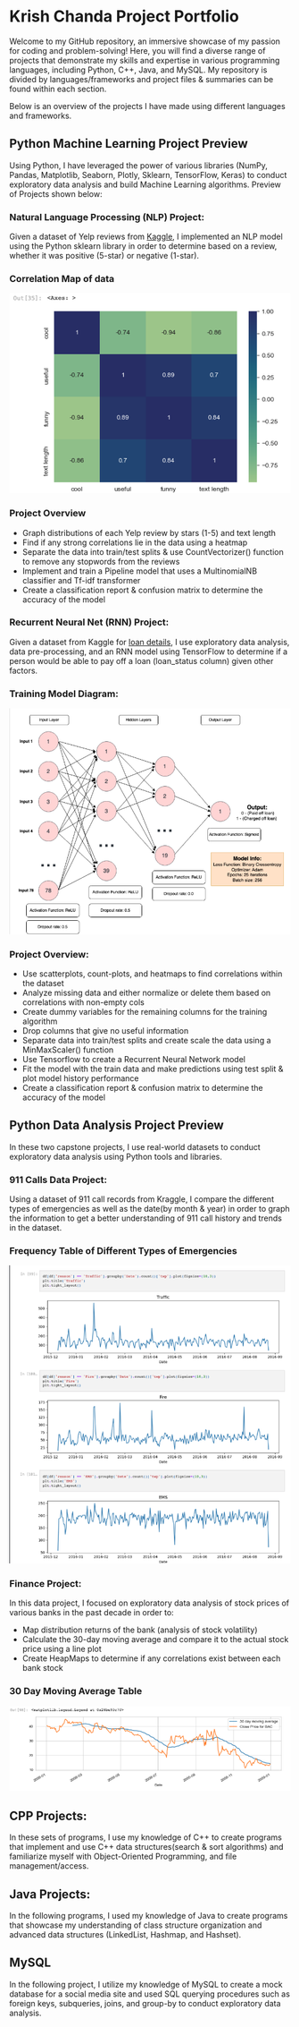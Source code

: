 # Krish Chanda Project Portfolio
Welcome to my GitHub repository, an immersive showcase of my passion for coding and problem-solving! Here, you will find a diverse range of projects that demonstrate my skills and expertise in various programming languages, including Python, C++, Java, and MySQL. My repository is divided by languages/frameworks and project files & summaries can be found within each section. 

Below is an overview of the projects I have made using different languages and frameworks.

## Python Machine Learning Project Preview

Using Python, I have leveraged the power of various libraries (NumPy, Pandas, Matplotlib, Seaborn, Plotly, Sklearn, TensorFlow, Keras) to conduct exploratory data analysis and build Machine Learning algorithms. Preview of Projects shown below: 

### Natural Language Processing (NLP) Project: 
Given a dataset of Yelp reviews from [Kaggle](https://www.kaggle.com/c/yelp-recsys-2013), I implemented an NLP model using the Python sklearn library in order to determine based on a review, whether it was positive (5-star) or negative (1-star).
### Correlation Map of data
![Heatmap](images/Heatmap.png)
### Project Overview
* Graph distributions of each Yelp review by stars (1-5) and text length
* Find if any strong correlations lie in the data using a heatmap
* Separate the data into train/test splits & use CountVectorizer() function to remove any stopwords from the reviews
* Implement and train a Pipeline model that uses a MultinomialNB classifier and Tf-idf transformer
* Create a classification report & confusion matrix to determine the accuracy of the model

### Recurrent Neural Net (RNN) Project:
Given a dataset from Kaggle for [loan details](https://www.kaggle.com/wordsforthewise/lending-club), I use exploratory data analysis, data pre-processing, and an RNN model using TensorFlow to determine if a person would be able to pay off a loan (loan_status column) given other factors.
### Training Model Diagram:
![RNN Model](images/RNNModel.png)

### Project Overview:
* Use scatterplots, count-plots,  and heatmaps to find correlations within the dataset
* Analyze missing data and either normalize or delete them based on correlations with non-empty cols
* Create dummy variables for the remaining columns for the training algorithm
* Drop columns that give no useful information
* Separate data into train/test splits and create scale the data using a MinMaxScaler() function
* Use Tensorflow to create a Recurrent Neural Network model
* Fit the model with the train data and make predictions using test split & plot model history performance
* Create a classification report & confusion matrix to determine the accuracy of the model

## Python Data Analysis Project Preview

In these two capstone projects, I use real-world datasets to conduct exploratory data analysis using Python tools and libraries.

### 911 Calls Data Project:
Using a dataset of 911 call records from Kraggle, I compare the different types of emergencies as well as the date(by month & year) in order to graph the information to get a better understanding of 911 call history and trends in the dataset.

### Frequency Table of Different Types of Emergencies
![frequency Table](images/EmergencyType-Frequency.png)

### Finance Project:
In this data project, I focused on exploratory data analysis of stock prices of various banks in the past decade in order to:
* Map distribution returns of the bank (analysis of stock volatility) 
* Calculate the 30-day moving average and compare it to the actual stock price using a line plot
* Create HeapMaps to determine if any correlations exist between each bank stock

### 30 Day Moving Average Table
![30-Day-Avg Table](images/30-day-avg-graph.png)

## CPP Projects:

In these sets of programs, I use my knowledge of C++ to create programs that implement and use C++ data structures(search & sort algorithms) and familiarize myself with Object-Oriented Programming, and file management/access.

## Java Projects:
In the following programs, I used my knowledge of Java to create programs that showcase my understanding of class structure organization and advanced data structures (LinkedList, Hashmap, and Hashset).

## MySQL
In the following project, I utilize my knowledge of MySQL to create a mock database for a social media site and used SQL querying procedures such as foreign keys, subqueries, joins, and group-by to conduct exploratory data analysis.  


